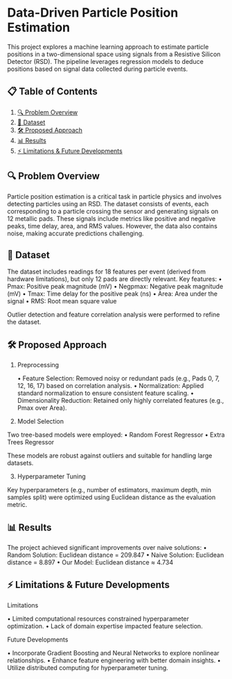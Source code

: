 # Data-Driven Particle Position Estimation

This project explores a machine learning approach to estimate particle positions in a two-dimensional space using signals from a Resistive Silicon Detector (RSD). The pipeline leverages regression models to deduce positions based on signal data collected during particle events.

## 📋 Table of Contents

1. [🔍 Problem Overview](#-problem-overview)  
2. [📂 Dataset](#-dataset)  
4. [🛠️ Proposed Approach](#-proposed-approach)  
5. [📊 Results](#-results)  
6. [⚡ Limitations & Future Developments](#-limitations--future-developments)

## 🔍 Problem Overview
 
Particle position estimation is a critical task in particle physics and involves detecting particles using an RSD. The dataset consists of events, each corresponding to a particle crossing the sensor and generating signals on 12 metallic pads. These signals include metrics like positive and negative peaks, time delay, area, and RMS values. However, the data also contains noise, making accurate predictions challenging.

## 📂 Dataset

The dataset includes readings for 18 features per event (derived from hardware limitations), but only 12 pads are directly relevant. Key features:
	•	Pmax: Positive peak magnitude (mV)
	•	Negpmax: Negative peak magnitude (mV)
	•	Tmax: Time delay for the positive peak (ns)
	•	Area: Area under the signal
	•	RMS: Root mean square value

Outlier detection and feature correlation analysis were performed to refine the dataset.

## 🛠️ Proposed Approach

1. Preprocessing

	•	Feature Selection: Removed noisy or redundant pads (e.g., Pads 0, 7, 12, 16, 17) based on correlation analysis.
	•	Normalization: Applied standard normalization to ensure consistent feature scaling.
	•	Dimensionality Reduction: Retained only highly correlated features (e.g., Pmax over Area).

2. Model Selection

Two tree-based models were employed:
	•	Random Forest Regressor
	•	Extra Trees Regressor

These models are robust against outliers and suitable for handling large datasets.

3. Hyperparameter Tuning

Key hyperparameters (e.g., number of estimators, maximum depth, min samples split) were optimized using Euclidean distance as the evaluation metric.

## 📊 Results

The project achieved significant improvements over naive solutions:
	•	Random Solution: Euclidean distance = 209.847
	•	Naive Solution: Euclidean distance = 8.897
	•	Our Model: Euclidean distance ≈ 4.734

## ⚡ Limitations & Future Developments

Limitations

•	Limited computational resources constrained hyperparameter optimization.
•	Lack of domain expertise impacted feature selection.

Future Developments

•	Incorporate Gradient Boosting and Neural Networks to explore nonlinear relationships.
•	Enhance feature engineering with better domain insights.
•	Utilize distributed computing for hyperparameter tuning.
